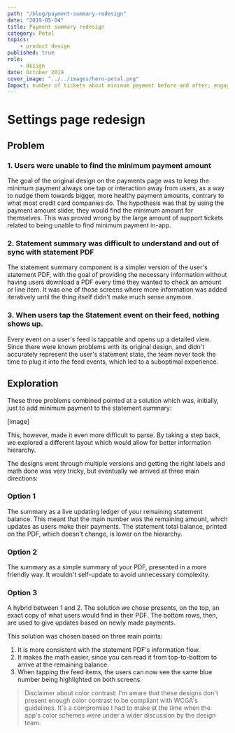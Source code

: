 ```yaml
---
path: "/blog/payment-summary-redesign"
date: "2019-05-04"
title: Payment summary redesign
category: Petal
topics:
	- product design
published: true
role: 
	- design
date: October 2019
cover_image: "../../images/hero-petal.png"
Impact: number of tickets about minimum payment before and after; engagement with summary feed event;
---
```


# Settings page redesign

## Problem

### 1. Users were unable to find the minimum payment amount

The goal of the original design on the payments page was to keep the minimum payment always one tap or interaction away from users, as a way to nudge them towards bigger, more healthy payment amounts, contrary to what most credit card companies do. The hypothesis was that by using the payment amount slider, they would find the minimum amount for themselves. This was proved wrong by the large amount of support tickets related to being unable to find minimum payment in-app.

### 2. Statement summary was difficult to understand and out of sync with statement PDF

The statement summary component is a simpler version of the user's statement PDF, with the goal of providing the necessary information without having users download a PDF every time they wanted to check an amount or line item. It was one of those screens where more information was added iteratively until the thing itself didn't make much sense anymore.

### 3. When users tap the Statement event on their feed, nothing shows up.

Every event on a user's feed is tappable and opens up a detailed view. Since there were known problems with its original design, and didn't accurately represent the user's statement state, the team never took the time to plug it into the feed events, which led to a suboptimal experience.

## Exploration

These three problems combined pointed at a solution which was, initially, just to add minimum payment to the statement summary:

[image]

This, however, made it even more difficult to parse. By taking a step back, we explored a different layout which would allow for better information hierarchy.

The designs went through multiple versions and getting the right labels and math done was very tricky, but eventually we arrived at three main directions:

### Option 1

The summary as a live updating ledger of your remaining statement balance. This meant that the main number was the remaining amount, which updates as users make their payments.
The statement total balance, printed on the PDF, which doesn't change, is lower on the hierarchy.

### Option 2

The summary as a simple summary of your PDF, presented in a more friendly way. It wouldn't self-update to avoid unnecessary complexity.

### Option 3

A hybrid between 1 and 2. The solution we chose presents, on the top, an exact copy of what users would find in their PDF. The bottom rows, then, are used to give updates based on newly made payments.

This solution was chosen based on three main points:

1. It is more consistent with the statement PDF's information flow.
2. It makes the math easier, since you can read it from top-to-bottom to arrive at the remaining balance.
3. When tapping the feed items, the users can now see the same blue number being highlighted on both screens.

> Disclaimer about color contrast: I'm aware that these designs don't present enough color contrast to be compliant with WCGA's guidelines. It's a compromise I had to make at the time when the app's color schemes were under a wider discussion by the design team.
